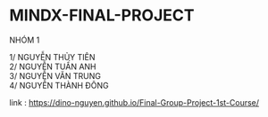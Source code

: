 # MINDX-FINAL-PROJECT 
 NHÓM 1 
 
1/ NGUYỄN THỦY TIÊN<br>
2/ NGUYỄN TUẤN ANH<br>
3/ NGUYỄN VĂN TRUNG<br>
4/ NGUYỄN THÀNH ĐÔNG<br>


link : https://dino-nguyen.github.io/Final-Group-Project-1st-Course/
